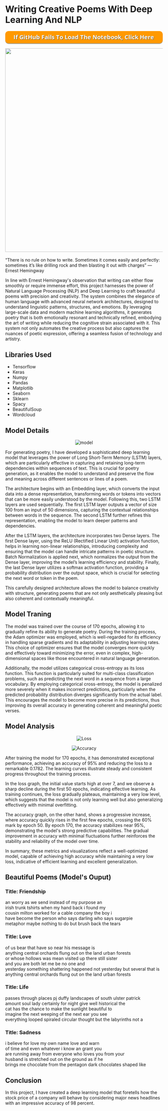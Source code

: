 # Writing Creative Poems With Deep Learning And NLP
<p align="center">
<a href="https://nbviewer.jupyter.org/github/NavinBondade/Lisa-An-AI-That-Writes-Lovely-Poems/blob/main/Notebook/Poem_Writing_AI%20%282%29.ipynb" target="_blank">
  <img align="center"  src="https://github.com/NavinBondade/Distinguishing-Fake-And-Real-News-With-Deep-Learning/blob/main/Graphs/button_if-github-fails-to-load-the-notebook-click-here%20(4).png?raw=true"/>
</a>
</p>
<img src="https://compote.slate.com/images/90194c2c-a99e-4c6f-9615-d9df031b6586.jpg" width="950" height="650">
<p>“There is no rule on how to write. Sometimes it comes easily and perfectly: sometimes it’s like drilling rock and then blasting it out with charges” — Ernest Hemingway</p></p>In line with Ernest Hemingway's observation that writing can either flow smoothly or require immense effort, this project harnesses the power of Natural Language Processing (NLP) and Deep Learning to craft beautiful poems with precision and creativity. The system combines the elegance of human language with advanced neural network architectures, designed to understand linguistic patterns, structures, and emotions. By leveraging large-scale data and modern machine learning algorithms, it generates poetry that is both emotionally resonant and technically refined, embodying the art of writing while reducing the cognitive strain associated with it. This system not only automates the creative process but also captures the nuances of poetic expression, offering a seamless fusion of technology and artistry.
</p>
<h2>Libraries Used</h2>
<ul>
  <li>Tensorflow</li>
  <li>Keras</li>
  <li>Numpy</li>
  <li>Pandas </li>
  <li>Matplotlib</li>
  <li>Seaborn</li>
  <li>Sklearn</li>
  <li>Spacy</li>
  <li>BeautifulSoup</li>
  <li>Wordcloud</li>
</ul>
<h2>Model Details</h2>
<p align="center">
<img src="https://github.com/NavinBondade/Lisa-An-AI-That-Writes-Lovely-Poems/blob/main/Graphs/Model.png" alt="model" >
</p> 
<p>For generating poetry, I have developed a sophisticated deep learning model that leverages the power of Long Short-Term Memory (LSTM) layers, which are particularly effective in capturing and retaining long-term dependencies within sequences of text. This is crucial for poetry generation, as it enables the model to understand and preserve the flow and meaning across different sentences or lines of a poem.

The architecture begins with an Embedding layer, which converts the input data into a dense representation, transforming words or tokens into vectors that can be more easily understood by the model. Following this, two LSTM layers are used sequentially. The first LSTM layer outputs a vector of size 100 from an input of 50 dimensions, capturing the contextual relationships between words in the sequence. The second LSTM further refines this representation, enabling the model to learn deeper patterns and dependencies.

After the LSTM layers, the architecture incorporates two Dense layers. The first Dense layer, using the ReLU (Rectified Linear Unit) activation function, helps in learning non-linear relationships, introducing complexity and ensuring that the model can handle intricate patterns in poetic structure. Batch Normalization is applied next, which normalizes the output from the Dense layer, improving the model’s learning efficiency and stability. Finally, the last Dense layer utilizes a softmax activation function, providing a probability distribution over the output space, which is crucial for selecting the next word or token in the poem.

This carefully designed architecture allows the model to balance creativity with structure, generating poems that are not only aesthetically pleasing but also coherent and contextually meaningful.</p>
<h2>Model Traning</h2>
<p>The model was trained over the course of 170 epochs, allowing it to gradually refine its ability to generate poetry. During the training process, the Adam optimizer was employed, which is well-regarded for its efficiency in handling sparse gradients and its adaptability in adjusting learning rates. This choice of optimizer ensures that the model converges more quickly and effectively toward minimizing the error, even in complex, high-dimensional spaces like those encountered in natural language generation.

Additionally, the model utilizes categorical cross-entropy as its loss function. This function is particularly suited for multi-class classification problems, such as predicting the next word in a sequence from a large vocabulary. By employing categorical cross-entropy, the model is penalized more severely when it makes incorrect predictions, particularly when the predicted probability distribution diverges significantly from the actual label. This encourages the model to become more precise in its predictions, thus improving its overall accuracy in generating coherent and meaningful poetic verses.</p>
<h2>Model Analysis</h2>
<p align="center">
<img src="https://github.com/NavinBondade/Lisa-An-AI-That-Writes-Lovely-Poems/blob/main/Graphs/Loss.png" alt="Loss" >
</p>
<p align="center">
<img src="https://github.com/NavinBondade/Lisa-An-AI-That-Writes-Lovely-Poems/blob/main/Graphs/Accuracy.png" alt="Accuracy" >
</p>
<p>After training the model for 170 epochs, it has demonstrated exceptional performance, achieving an accuracy of 95% and reducing the loss to a remarkable 0.1782. The learning curves illustrate steady and consistent progress throughout the training process.

In the loss graph, the initial value starts high at over 7, and we observe a sharp decline during the first 50 epochs, indicating effective learning. As training continues, the loss gradually plateaus, maintaining a very low level, which suggests that the model is not only learning well but also generalizing effectively with minimal overfitting.

The accuracy graph, on the other hand, shows a progressive increase, where accuracy quickly rises in the first few epochs, crossing the 60% mark by epoch 50. By epoch 170, the accuracy stabilizes near 95%, demonstrating the model's strong predictive capabilities. The gradual improvement in accuracy with minimal fluctuations further reinforces the stability and reliability of the model over time.

In summary, these metrics and visualizations reflect a well-optimized model, capable of achieving high accuracy while maintaining a very low loss, indicative of efficient learning and excellent generalization.</p>
<h2>Beautiful Poems (Model's Ouput)</h2>
<h3>Title: Friendship</h3>
<p>an worry as we send instead of my purpose an <br>
irish trunk tshirts when my hand back i found my <br>
cousin milton worked for a cable company the boy i <br>
have become the person who says darling who says sugarpie <br>
metaphor maybe nothing to do but brush back the tears</p>
<h3>Title: Love</h3>
<p>of us bear that have so near his message is <br>
anything central orchards flung out on the land urban forests <br>
or whose hollows was mean visited up there still sister <br>
and you are both let me be no one and <br>
yesterday something shattering happened not yesterday but several that is <br>
anything central orchards flung out on the land urban forests</p>
<h3>Title: Life</h3>
<p>passes through places pj duffy landscapes of south ulster patrick <br>
amount soul lady certainly for night give well historical the <br>
cat has the chance to make the sunlight beautiful to <br>
imagine the next weeping of the next ear you see <br>
everything looped spiraled circular thought but the labyrinths not a</p>
<h3>Title: Sadness</h3>
<p>i believe for love my own name love and warn <br>
of time and even whatever i know an grant you <br>
are running away from everyone who loves you from your <br>
husband is stretched out on the ground as if he <br>
brings me chocolate from the pentagon dark chocolates shaped like</p>

<h2>Conclusion</h2>
<p>In this project, I have created a deep learning model that foretells how the stock price of a company will behave by considering major news headlines with an impressive accuracy of 98 percent.</p>
